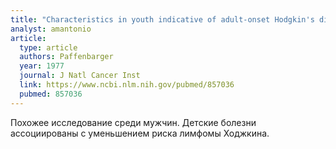 ```yaml
---
title: "Characteristics in youth indicative of adult-onset Hodgkin's disease"
analyst: amantonio
article:
  type: article
  authors: Paffenbarger
  year: 1977
  journal: J Natl Cancer Inst
  link: https://www.ncbi.nlm.nih.gov/pubmed/857036
  pubmed: 857036
---
```


Похожее исследование среди мужчин. Детские болезни ассоциированы с уменьшением риска лимфомы Ходжкина.
